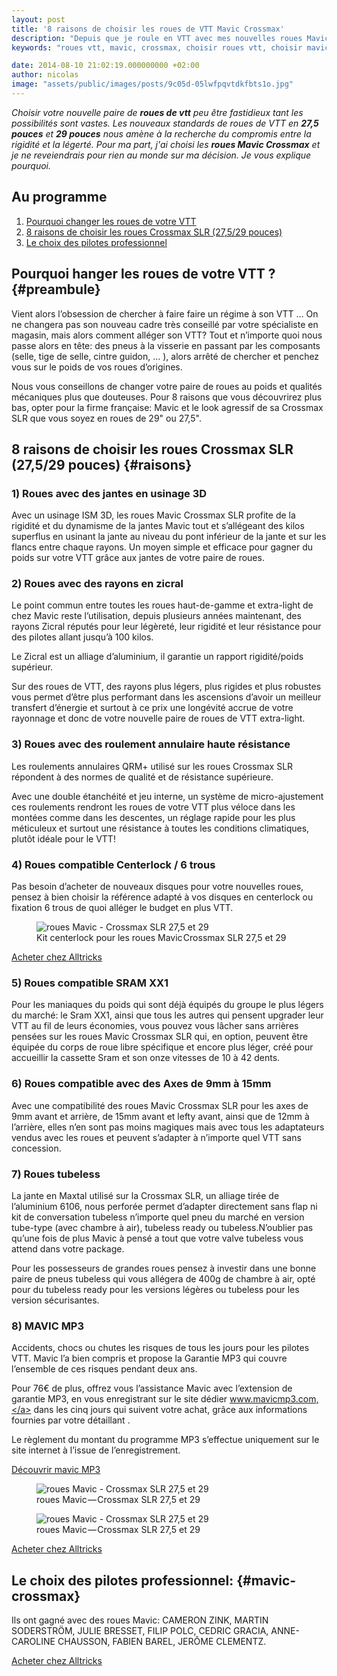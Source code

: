 ```yaml
---
layout: post
title: '8 raisons de choisir les roues de VTT Mavic Crossmax'
description: "Depuis que je roule en VTT avec mes nouvelles roues Mavic Crossmax, je ne veux plus en changer."
keywords: "roues vtt, mavic, crossmax, choisir roues vtt, choisir mavic crossmax"

date: 2014-08-10 21:02:19.000000000 +02:00
author: nicolas
image: "assets/public/images/posts/9c05d-05lwfpqvtdkfbts1o.jpg"
---
```

*Choisir votre nouvelle paire de **roues de vtt** peu être fastidieux tant les possibilités sont vastes. Les nouveaux standards de roues de VTT en **27,5 pouces** et **29 pouces** nous amène à la recherche du compromis entre la rigidité et la légerté. Pour ma part, j'ai choisi les **roues Mavic Crossmax** et je ne reveiendrais pour rien au monde sur ma décision. Je vous explique pourquoi.*

## Au programme

1. [Pourquoi changer les roues de votre VTT](#preambule)
2. [8 raisons de choisir les roues Crossmax SLR (27,5/29 pouces)](#raisons)
3. [Le choix des pilotes professionnel](#mavic-crossmax)

## Pourquoi hanger les roues de votre VTT ? {#preambule}

Vient alors l’obsession de chercher à faire faire un régime à son VTT … On ne changera pas son nouveau cadre très conseillé par votre spécialiste en magasin, mais alors comment alléger son VTT? Tout et n’importe quoi nous passe alors en tête: des pneus à la visserie en passant par les composants (selle, tige de selle, cintre guidon, … ), alors arrêté de chercher et penchez vous sur le poids de vos roues d’origines.

Nous vous conseillons de changer votre paire de roues au poids et qualités mécaniques plus que douteuses. Pour 8 raisons que vous découvrirez plus bas, opter pour la firme française: Mavic et le look agressif de sa Crossmax SLR que vous soyez en roues de 29" ou 27,5".

## 8 raisons de choisir les roues Crossmax SLR (27,5/29 pouces) {#raisons}

### 1) Roues avec des jantes en usinage 3D

Avec un usinage ISM 3D, les roues Mavic Crossmax SLR profite de la rigidité et du dynamisme de la jantes Mavic tout et s’allégeant des kilos superflus en usinant la jante au niveau du pont inférieur de la jante et sur les flancs entre chaque rayons. Un moyen simple et efficace pour gagner du poids sur votre VTT grâce aux jantes de votre paire de roues.

### 2) Roues avec des rayons en zicral

Le point commun entre toutes les roues haut-de-gamme et extra-light de chez Mavic reste l’utilisation, depuis plusieurs années maintenant, des rayons Zicral réputés pour leur légèreté, leur rigidité et leur résistance pour des pilotes allant jusqu’à 100 kilos.

Le Zicral est un alliage d’aluminium, il garantie un rapport rigidité/poids supérieur.

Sur des roues de VTT, des rayons plus légers, plus rigides et plus robustes vous permet d’être plus performant dans les ascensions d’avoir un meilleur transfert d’énergie et surtout à ce prix une longévité accrue de votre rayonnage et donc de votre nouvelle paire de roues de VTT extra-light.

### 3) Roues avec des roulement annulaire haute résistance

Les roulements annulaires QRM+ utilisé sur les roues Crossmax SLR répondent à des normes de qualité et de résistance supérieure.

Avec une double étanchéité et jeu interne, un système de micro-ajustement ces roulements rendront les roues de votre VTT plus véloce dans les montées comme dans les descentes, un réglage rapide pour les plus méticuleux et surtout une résistance à toutes les conditions climatiques, plutôt idéale pour le VTT!

### 4) Roues compatible Centerlock / 6 trous

Pas besoin d’acheter de nouveaux disques pour votre nouvelles roues, pensez à bien choisir la référence adapté à vos disques en centerlock ou fixation 6 trous de quoi alléger le budget en plus VTT.

<figure class="wp-caption">
  <img alt="roues Mavic - Crossmax SLR 27,5 et 29" src="{{ site.url }}/assets/public/images/posts/3a462-02vut69yj9so5bft.jpg" class="img-fluid"/>
  <figcaption class="wp-caption-text">Kit centerlock pour les roues Mavic Crossmax SLR 27,5 et 29</figcaption>
</figure>
<a href="http://track.effiliation.com/servlet/effi.redir?id_compteur=12855409&amp;url=https://www.alltricks.fr/Acheter/roues%2BMavic%2BCrossmax" target="_blank" rel="nofollow" class="btn btn-outline-primary text-center">Acheter chez Alltricks</a>

### 5) Roues compatible SRAM XX1

Pour les maniaques du poids qui sont déjà équipés du groupe le plus légers du marché: le Sram XX1, ainsi que tous les autres qui pensent upgrader leur VTT au fil de leurs économies, vous pouvez vous lâcher sans arrières pensées sur les roues Mavic Crossmax SLR qui, en option, peuvent être équipée du corps de roue libre spécifique et encore plus léger, créé pour accueillir la cassette Sram et son onze vitesses de 10 à 42 dents.

### 6) Roues compatible avec des Axes de 9mm à 15mm

Avec une compatibilité des roues Mavic Crossmax SLR pour les axes de 9mm avant et arrière, de 15mm avant et lefty avant, ainsi que de 12mm à l’arrière, elles n’en sont pas moins magiques mais avec tous les adaptateurs vendus avec les roues et peuvent s’adapter à n’importe quel VTT sans concession.

### 7) Roues tubeless

La jante en Maxtal utilisé sur la Crossmax SLR, un alliage tirée de l’aluminium 6106, nous perforée permet d’adapter directement sans flap ni kit de conversation tubeless n’importe quel pneu du marché en version tube-type (avec chambre à air), tubeless ready ou tubeless.N’oublier pas qu’une fois de plus Mavic à pensé a tout que votre valve tubeless vous attend dans votre package.

Pour les possesseurs de grandes roues pensez à investir dans une bonne paire de pneus tubeless qui vous allégera de 400g de chambre à air, opté pour du tubeless ready pour les versions légères ou tubeless pour les version sécurisantes.

### 8) MAVIC MP3

Accidents, chocs ou chutes les risques de tous les jours pour les pilotes VTT. Mavic l’a bien compris et propose la Garantie MP3 qui couvre l’ensemble de ces risques pendant deux ans.

Pour 76€ de plus, offrez vous l’assistance Mavic avec l’extension de garantie MP3, en vous enregistrant sur le site dédier <a href="http://www.mavicmp3.com," target="_blank" rel="nofollow">www.mavicmp3.com,</a> dans les cinq jours qui suivent votre achat, grâce aux informations fournies par votre détaillant .

Le règlement du montant du programme MP3 s’effectue uniquement sur le site internet à l’issue de l’enregistrement.

<a href="http://www.mavic-mp3.com/choose_language.php?storeid=5" title="mavic MP3" target="_blank" rel="nofollow" class="btn btn-outline-primary text-center">Découvrir mavic MP3</a>

<figure class="wp-caption">
  <img alt="roues Mavic - Crossmax SLR 27,5 et 29" src="{{ site.url }}/assets/public/images/posts/51377-0z7xebg9vspdxjeus.jpg" class="img-fluid"/>
  <figcaption class="wp-caption-text">roues Mavic — Crossmax SLR 27,5 et 29</figcaption>
</figure>

<figure class="wp-caption">
  <img alt="roues Mavic - Crossmax SLR 27,5 et 29" src="{{ site.url }}/assets/public/images/posts/63a64-0eomemo8zjuvqnhxk.jpg" class="img-fluid"/>
  <figcaption class="wp-caption-text">roues Mavic — Crossmax SLR 27,5 et 29</figcaption>
</figure>

<a href="http://track.effiliation.com/servlet/effi.redir?id_compteur=12855409&amp;url=https://www.alltricks.fr/Acheter/roues%2BMavic%2BCrossmax" target="_blank" rel="nofollow" class="btn btn-outline-primary text-center">Acheter chez Alltricks</a>

## Le choix des pilotes professionnel: {#mavic-crossmax}

Ils ont gagné avec des roues Mavic: CAMERON ZINK, MARTIN SODERSTRÖM, JULIE BRESSET, FILIP POLC, CEDRIC GRACIA, ANNE-CAROLINE CHAUSSON, FABIEN BAREL, JERÔME CLEMENTZ.

<a href="http://track.effiliation.com/servlet/effi.redir?id_compteur=12855409&amp;url=https://www.alltricks.fr/Acheter/roues%2BMavic%2BCrossmax" target="_blank" rel="nofollow" class="btn btn-outline-primary text-center">Acheter chez Alltricks</a>
